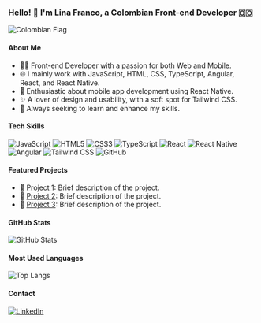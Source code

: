 ### Hello! 👋 I'm Lina Franco, a Colombian Front-end Developer 🇨🇴

![Colombian Flag](https://upload.wikimedia.org/wikipedia/commons/thumb/2/21/Flag_of_Colombia.svg/160px-Flag_of_Colombia.svg.png)

#### About Me
- 👩‍💻 Front-end Developer with a passion for both Web and Mobile.
- 🌐 I mainly work with JavaScript, HTML, CSS, TypeScript, Angular, React, and React Native.
- 📱 Enthusiastic about mobile app development using React Native.
- ✨ A lover of design and usability, with a soft spot for Tailwind CSS.
- 🚀 Always seeking to learn and enhance my skills.

#### Tech Skills
![JavaScript](https://img.shields.io/badge/-JavaScript-F7DF1E?style=for-the-badge&logo=javascript&logoColor=black)
![HTML5](https://img.shields.io/badge/-HTML5-E34F26?style=for-the-badge&logo=html5&logoColor=white)
![CSS3](https://img.shields.io/badge/-CSS3-1572B6?style=for-the-badge&logo=css3&logoColor=white)
![TypeScript](https://img.shields.io/badge/-TypeScript-3178C6?style=for-the-badge&logo=typescript&logoColor=white)
![React](https://img.shields.io/badge/-React-61DAFB?style=for-the-badge&logo=react&logoColor=black)
![React Native](https://img.shields.io/badge/-React_Native-61DAFB?style=for-the-badge&logo=react&logoColor=black)
![Angular](https://img.shields.io/badge/-Angular-DD0031?style=for-the-badge&logo=angular&logoColor=white)
![Tailwind CSS](https://img.shields.io/badge/-Tailwind_CSS-38B2AC?style=for-the-badge&logo=tailwind-css&logoColor=white)
![GitHub](https://img.shields.io/badge/-GitHub-181717?style=for-the-badge&logo=github&logoColor=white)

#### Featured Projects
- 🌟 [Project 1](link-to-project): Brief description of the project.
- 🌟 [Project 2](link-to-project): Brief description of the project.
- 🌟 [Project 3](link-to-project): Brief description of the project.

#### GitHub Stats
![GitHub Stats](https://github-readme-stats.vercel.app/api?username=linaf21&show_icons=true&theme=radical)

#### Most Used Languages
![Top Langs](https://github-readme-stats.vercel.app/api/top-langs/?username=linaf21&layout=compact&theme=radical)

#### Contact
[![LinkedIn](https://img.shields.io/badge/-LinkedIn-0077B5?style=for-the-badge&logo=linkedin&logoColor=white)](https://www.linkedin.com/in/lina-mar%C3%ADa-franco-olaya/)
